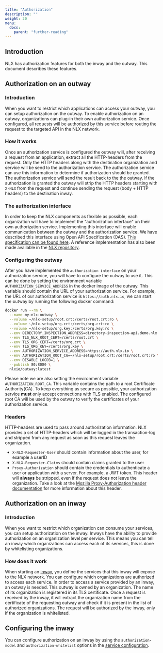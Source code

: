 ```yaml
---
title: "Authorization"
description: ""
weight: 20
menu:
  docs:
    parent: "further-reading"
---
```



## Introduction

NLX has authorization features for both the inway and the outway. This document describes these features.

## Authorization on an outway

### Introduction

When you want to restrict which applications can access your outway, you can setup authorization on the outway.
To enable authorization on an outway, organizations can plug-in their own authorization service. Once configured, all requests will be authorized by this service before routing the request to the targeted API in the NLX network.

### How it works

Once an authorization service is configured the outway will, after receiving a request from an application, extract all the HTTP-headers from the request. Only the HTTP headers along with the destination organization and service will be send to the authorization service. The authorization service can use this information to determine if authorization should be granted. The authorization service will send the result back to the the outway. If the authorization is granted the outway will strip the HTTP headers starting with `X-NLX` from the request and continue sending the request (body + HTTP headers) to the destination inway.

### The authorization interface

In order to keep the NLX components as flexible as possible, each organization will have to implement the "authorization interface" on their own authorization service. Implementing this interface will enable communication between the outway and the authorization service.
We have described this interface using Open API Specification (OAS). [This specification can be found here](https://gitlab.com/commonground/nlx/nlx/tree/master/outway/authorization-interface.yaml).
A reference implementation has also been made available in the [NLX repository](https://gitlab.com/commonground/nlx/nlx/blob/master/auth-service/).

### Configuring the outway

After you have implemented the `authorization interface` on your authorization service, you will have to configure the outway to use it. This can be done by setting the environment variable `AUTHORIZATION_SERVICE_ADDRESS` in the docker image of the outway. This variable should contain the URL of your authorization service.
For example, the URL of our authorization service is `https://auth.nlx.io`, we can start the outway by running the following docker command:

```bash
docker run --rm \
  --name my-nlx-outway \
  --volume ~/nlx-setup/root.crt:/certs/root.crt:ro \
  --volume ~/nlx-setup/org.crt:/certs/org.crt:ro \
  --volume ~/nlx-setup/org.key:/certs/org.key:ro \
  --env DIRECTORY_INSPECTION_ADDRESS=directory-inspection-api.demo.nlx.io:443 \
  --env TLS_NLX_ROOT_CERT=/certs/root.crt \
  --env TLS_ORG_CERT=/certs/org.crt \
  --env TLS_ORG_KEY=/certs/org.key \
  --env AUTHORIZATION_SERVICE_ADDRESS=https://auth.nlx.io \
  --env AUTHORIZATION_ROOT_CA=~/nlx-setup/root.crt:/certs/root.crt:ro \
  --env DISABLE_LOGDB=1 \
  --publish 80:8080 \
  nlxio/outway:latest
```

Please note we are also setting the environment variable `AUTHORIZATION_ROOT_CA`. This variable contains the path to a root Certificate Authority(CA). To keep everything as secure as possible, your authorization service **must** only accept connections with TLS enabled. The configured root CA will be used by the outway to verify the certificates of your authorization service.

### Headers

HTTP-headers are used to pass around authorization information. NLX provides a set of HTTP-headers which will be logged in the transaction-log and stripped from any request as soon as this request leaves the organization.

- `X-NLX-Requester-User`  should contain information about the user, for example a userID
- `X-NLX-Requester-Claims` should contain claims granted to the user
- `Proxy-Authorization` should contain the credentials to authenticate a user or application with a server. For example, a JWT token. This header will **always** be stripped, even if the request does not leave the organization. Take a look at the [Mozilla Proxy-Authorization header documentation](https://developer.mozilla.org/en-US/docs/Web/HTTP/Headers/Proxy-Authorization) for more information about this header.

## Authorization on an inway

### Introduction

When you want to restrict which organization can consume your services, you can setup authorization on the inway.
Inways have the ability to provide authorization on an organization level per service. This means you can tell an inway which organizations can access each of its services, this is done by whitelisting organizations. 

### How does it work

When starting an [inway](../../get-start/provide-an-api), you define the services that this inway will expose to the NLX network. You can configure which organizations are authorized to access each service.
In order to access a service provided by an inway, an outway is needed. This outway is owned by an organization. The name of its organization is registered in its TLS certificate. 
Once a request is received by the inway, it will extract the organization name from the certificate of the requesting outway and check if it is present in the list of authorized organizations.
The request will be authorized by the inway, only if the organization is whitelisted. 


## Configuring the inway

You can configure authorization on an inway by using the `authorization-model` and `authorization-whitelist` options in the [service configuration](../service-configuration/). 

